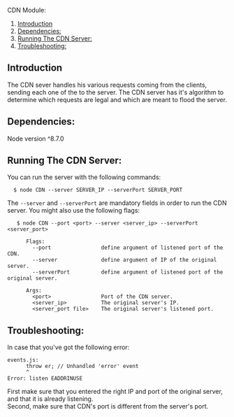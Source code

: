 CDN Module:  
1. [Introduction](#introduction)  
2. [Dependencies:](#dependencies)  
3. [Running The CDN Server:](#running-the-cdn-server)
2. [Troubleshooting:](#troubleshooting)

## Introduction
The CDN sever handles his various requests coming from the clients, sending each one of the to the server. The CDN server has it's algorithm to determine which requests are legal and which are meant to flood the server.

## Dependencies:
Node version ^8.7.0

## Running The CDN Server:
You can run the server with the following commands:
```
  $ node CDN --server SERVER_IP --serverPort SERVER_PORT
```

The `--server` and `--serverPort` are mandatory fields in order to run the CDN server.
You might also use the following flags:

```
   $ node CDN --port <port> --server <server_ip> --serverPort <server_port>
   
      Flags:
        --port                define argument of listened port of the CDN.
        --server              define argument of IP of the original server.
        --serverPort          define argument of listened port of the original server.
        
      Args:
        <port>                Port of the CDN server.
        <server_ip>           The original server's IP.
        <server_port file>    The original server's listened port.
```
## Troubleshooting:
In case that you've got the following error:
```
events.js:
      throw er; // Unhandled 'error' event
      ^
Error: listen EADDRINUSE
```
First make sure that you entered the right IP and port of the original server, and that it is already listening.  
Second, make sure that CDN's port is different from the server's port.